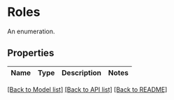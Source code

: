# Roles

An enumeration.

## Properties

| Name | Type | Description | Notes |
| ---- | ---- | ----------- | ----- |

[[Back to Model list]](../README.md#documentation-for-models) [[Back to API list]](../README.md#documentation-for-api-endpoints) [[Back to README]](../README.md)
